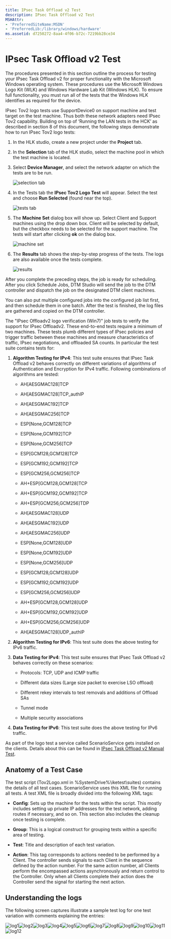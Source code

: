 ```yaml
---
title: IPsec Task Offload v2 Test
description: IPsec Task Offload v2 Test
MSHAttr:
- 'PreferredSiteName:MSDN'
- 'PreferredLib:/library/windows/hardware'
ms.assetid: d7250272-8aa4-4f06-b72c-7219bb28ce34
---
```


# IPsec Task Offload v2 Test


The procedures presented in this section outline the process for testing your IPsec Task Offload v2 for proper functionality with the Microsoft Windows operating system. These procedures use the Microsoft Windows Logo Kit (WLK) and Windows Hardware Lab Kit (Windows HLK). To ensure full functionality, you must run all of the tests that the Windows HLK identifies as required for the device.

IPsec Tov2 logo tests use SupportDevice0 on support machine and test target on the test machine. Thus both these network adapters need IPsec Tov2 capability. Building on top of ‘Running the LAN tests in the HCK’ as described in section 8 of this document, the following steps demonstrate how to run IPsec Tov2 logo tests:

1.  In the HLK studio, create a new project under the **Project** tab.

2.  In the **Selection** tab of the HLK studio, select the machine pool in which the test machine is located.

3.  Select **Device Manager**, and select the network adapter on which the tests are to be run.

    ![selection tab](images/hck-win8-lan-ipsec1.png)

4.  In the Tests tab the **IPsec Tov2 Logo Test** will appear. Select the test and choose **Run Selected** (found near the top).

    ![tests tab](images/hck-win8-lan-ipsec2.png)

5.  The **Machine Set** dialog box will show up. Select Client and Support machines using the drop down box. Client will be selected by default, but the checkbox needs to be selected for the support machine. The tests will start after clicking **ok** on the dialog box.

    ![machine set](images/hck-win8-lan-ipsec3.png)

6.  The **Results** tab shows the step-by-step progress of the tests. The logs are also available once the tests complete.

    ![results](images/hck-win8-lan-ipsec4.png)

After you complete the preceding steps, the job is ready for scheduling. After you click Schedule Jobs, DTM Studio will send the job to the DTM controller and dispatch the job on the designated DTM client machines.

You can also put multiple configured jobs into the configured job list first, and then schedule them in one batch. After the test is finished, the log files are gathered and copied on the DTM controller.

The "IPsec Offloadv2 logo verification (Win7)" job tests to verify the support for IPsec Offloadv2. These end-to-end tests require a minimum of two machines. These tests plumb different types of IPsec policies and trigger traffic between these machines and measure characteristics of traffic, IPsec negotiations, and offloaded SA counts. In particular the test suite contains tests for:

1.  **Algorithm Testing for IPv4**: This test suite ensures that IPsec Task Offload v2 behaves correctly on different variations of algorithms of Authentication and Encryption for IPv4 traffic. Following combinations of algorithms are tested:

    -   AH\[AESGMAC128\]TCP

    -   AH\[AESGMAC128\]TCP\_authIP

    -   AH\[AESGMAC192\]TCP

    -   AH\[AESGMAC256\]TCP

    -   ESP\[None,GCM128\]TCP

    -   ESP\[None,GCM192\]TCP

    -   ESP\[None,GCM256\]TCP

    -   ESP\[GCM128,GCM128\]TCP

    -   ESP\[GCM192,GCM192\]TCP

    -   ESP\[GCM256,GCM256\]TCP

    -   AH+ESP\[GCM128,GCM128\]TCP

    -   AH+ESP\[GCM192,GCM192\]TCP

    -   AH+ESP\[GCM256,GCM256\]TDP

    -   AH\[AESGMAC128\]UDP

    -   AH\[AESGMAC192\]UDP

    -   AH\[AESGMAC256\]UDP

    -   ESP\[None,GCM128\]UDP

    -   ESP\[None,GCM192\]UDP

    -   ESP\[None,GCM256\]UDP

    -   ESP\[GCM128,GCM128\]UDP

    -   ESP\[GCM192,GCM192\]UDP

    -   ESP\[GCM256,GCM256\]UDP

    -   AH+ESP\[GCM128,GCM128\]UDP

    -   AH+ESP\[GCM192,GCM192\]UDP

    -   AH+ESP\[GCM256,GCM256\]UDP

    -   AH\[AESGMAC128\]UDP\_authIP

2.  **Algorithm Testing for IPv6**: This test suite does the above testing for IPv6 traffic.

3.  **Data Testing for IPv4**: This test suite ensures that IPsec Task Offload v2 behaves correctly on these scenarios:

    -   Protocols: TCP, UDP and ICMP traffic

    -   Different data sizes (Large size packet to exercise LSO offload)

    -   Different rekey intervals to test removals and additions of Offload SAs

    -   Tunnel mode

    -   Multiple security associations

4.  **Data Testing for IPv6**: This test suite does the above testing for IPv6 traffic.

As part of the logo test a service called ScenarioService gets installed on the clients. Details about this can be found in [IPsec Task Offload v2 Manual Test](ipsec-task-offload-v2-manual-test.md).

## <span id="Anatomy-of-a-Test-Case"></span><span id="anatomy_of_a_test_case"></span><span id="ANATOMY_OF_A_TEST_CASE"></span>Anatomy of a Test Case


The test script (Tov2Logo.xml in %SystemDrive%\\iketest\\suites) contains the details of all test cases. ScenarioService uses this XML file for running all tests. A test XML file is broadly divided into the following XML tags:

-   **Config**: Sets up the machine for the tests within the script. This mostly includes setting up private IP addresses for the test network, adding routes if necessary, and so on. This section also includes the cleanup once testing is complete.

-   **Group**: This is a logical construct for grouping tests within a specific area of testing.

-   **Test**: Title and description of each test variation.

-   **Action**: This tag corresponds to actions needed to be performed by a Client. The controller sends signals to each Client in the sequence defined by the action number. For the same action number, all Clients perform the encompassed actions asynchronously and return control to the Controller. Only when all Clients complete their action does the Controller send the signal for starting the next action.

## <span id="Understanding_the_logs"></span><span id="understanding_the_logs"></span><span id="UNDERSTANDING_THE_LOGS"></span>Understanding the logs


The following screen captures illustrate a sample test log for one test variation with comments explaining the entries:

![log1](images/hck-win8-lan-ipseclog1.png)![log2](images/hck-win8-lan-ipseclog2.png)![log3](images/hck-win8-lan-ipseclog3.png)![log4](images/hck-win8-lan-ipseclog4.png)![log5](images/hck-win8-lan-ipseclog5.png)![log6](images/hck-win8-lan-ipseclog6.png)![log7](images/hck-win8-lan-ipseclog7.png)![log8](images/hck-win8-lan-ipseclog8.png)![log9](images/hck-win8-lan-ipseclog9.png)![log10](images/hck-win8-lan-ipseclog10.png)![log11](images/hck-win8-lan-ipseclog11.png)![log12](images/hck-win8-lan-ipseclog12.png)

 

 






